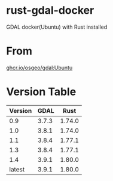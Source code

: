 # rust-gdal-docker
GDAL docker(Ubuntu) with Rust installed

# From
[ghcr.io/osgeo/gdal:Ubuntu](https://github.com/OSGeo/gdal/pkgs/container/gdal)

# Version Table
|Version|GDAL|Rust|
|-|-|-|
|0.9|3.7.3|1.74.0|
|1.0|3.8.1|1.74.0|
|1.1|3.8.4|1.77.1|
|1.3|3.8.4|1.77.1|
|1.4|3.9.1|1.80.0|
|latest|3.9.1|1.80.0|
